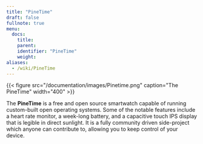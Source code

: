 ```yaml
---
title: "PineTime"
draft: false
fullnote: true
menu:
  docs:
    title:
    parent:
    identifier: "PineTime"
    weight:
aliases:
  - /wiki/PineTime
---
```


{{< figure src="/documentation/images/Pinetime.png" caption="The PineTime" width="400" >}}

The **PineTime** is a free and open source smartwatch capable of running custom-built open operating systems. Some of the notable features include a heart rate monitor, a week-long battery, and a capacitive touch IPS display that is legible in direct sunlight. It is a fully community driven side-project which anyone can contribute to, allowing you to keep control of your device.
